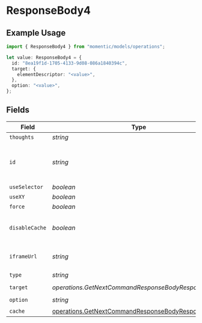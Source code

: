 # ResponseBody4

## Example Usage

```typescript
import { ResponseBody4 } from "momentic/models/operations";

let value: ResponseBody4 = {
  id: "8ea19f1d-1705-4133-9d08-086a1840394c",
  target: {
    elementDescriptor: "<value>",
  },
  option: "<value>",
};
```

## Fields

| Field                                                                                                                    | Type                                                                                                                     | Required                                                                                                                 | Description                                                                                                              |
| ------------------------------------------------------------------------------------------------------------------------ | ------------------------------------------------------------------------------------------------------------------------ | ------------------------------------------------------------------------------------------------------------------------ | ------------------------------------------------------------------------------------------------------------------------ |
| `thoughts`                                                                                                               | *string*                                                                                                                 | :heavy_minus_sign:                                                                                                       | N/A                                                                                                                      |
| `id`                                                                                                                     | *string*                                                                                                                 | :heavy_check_mark:                                                                                                       | unique identifier to this step, used for step cache                                                                      |
| `useSelector`                                                                                                            | *boolean*                                                                                                                | :heavy_minus_sign:                                                                                                       | N/A                                                                                                                      |
| `useXY`                                                                                                                  | *boolean*                                                                                                                | :heavy_minus_sign:                                                                                                       | N/A                                                                                                                      |
| `force`                                                                                                                  | *boolean*                                                                                                                | :heavy_minus_sign:                                                                                                       | N/A                                                                                                                      |
| `disableCache`                                                                                                           | *boolean*                                                                                                                | :heavy_minus_sign:                                                                                                       | disable element caching for this step                                                                                    |
| `iframeUrl`                                                                                                              | *string*                                                                                                                 | :heavy_minus_sign:                                                                                                       | url or url regex for the iframe                                                                                          |
| `type`                                                                                                                   | *string*                                                                                                                 | :heavy_check_mark:                                                                                                       | N/A                                                                                                                      |
| `target`                                                                                                                 | *operations.GetNextCommandResponseBodyResponseTarget*                                                                    | :heavy_check_mark:                                                                                                       | N/A                                                                                                                      |
| `option`                                                                                                                 | *string*                                                                                                                 | :heavy_check_mark:                                                                                                       | N/A                                                                                                                      |
| `cache`                                                                                                                  | [operations.GetNextCommandResponseBodyResponseCache](../../models/operations/getnextcommandresponsebodyresponsecache.md) | :heavy_minus_sign:                                                                                                       | N/A                                                                                                                      |